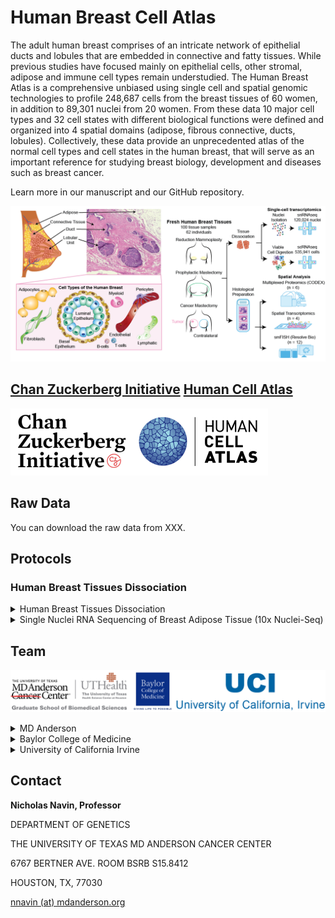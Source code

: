 # Human Breast Cell Atlas
The adult human breast comprises of an intricate network of epithelial ducts and lobules that are embedded in connective and fatty tissues.  While previous studies have focused mainly on epithelial cells, other stromal, adipose and immune cell types remain understudied.  The Human Breast Atlas is a comprehensive unbiased using single cell and spatial genomic technologies to profile 248,687 cells from the breast tissues of 60 women, in addition to 89,301 nuclei from 20 women.  From these data 10 major cell types and 32 cell states with different biological functions were defined and organized into 4 spatial domains (adipose, fibrous connective, ducts, lobules).  Collectively, these data provide an unprecedented atlas of the normal cell types and cell states in the human breast, that will serve as an important reference for studying breast biology, development and diseases such as breast cancer.

Learn more in our manuscript and our GitHub repository.

![Visual Breast Composition](/docs/assets/images/paper_figures/Top_panel_abstract.png)

## [Chan Zuckerberg Initiative](https://chanzuckerberg.com/human-cell-atlas/the-human-breast-cell-atlas/) [Human Cell Atlas](https://www.humancellatlas.org/)

![CZI Human Atlas logo](/docs/assets/images/funding/CZI_human_atlas.png)

## Raw Data

You can download the raw data from XXX. 

## Protocols

### Human Breast Tissues Dissociation 

<details><summary>Human Breast Tissues Dissociation </summary>
<p>
 
[Protocol Link](https://www.protocols.io/view/dissociation-of-single-cell-suspensions-from-human-bp2l641bkvqe/v1)

Protocol Authors: Shanshan Bai, Emi Sei, Nicholas E. Navin

The link above is for the protocol to issolate single cell susspension for used by HBCA project to obtain high-viability cell suspensions from freshly dissociated breast tissues from human patients. This protocol covers two two options for performing this protocol: rapid-dissociation (15-30 min) or exhaustive dissociation (overnight). 
 
 </p>
</details>
 
<details><summary>Single Nuclei RNA Sequencing of Breast Adipose Tissue (10x Nuclei-Seq)</summary>
<p>

[Protocol Link](https://www.protocols.io/view/single-nuclei-rna-sequencing-of-breast-adipose-tis-6qpvreob3lmk/v1)

Protocol Authors: Kevin Nee, Quy Nguyen, Kai Kessenbrock

The link above is for the protocol for 10x Nuclei-Seq adjusted for breast tissues to handle adipose tissue, due to its delicate and lipid filled nature is not amenable to these methods of interrogation. This protocol was used to investigate the heterogeneity of stroma and adipocytes in normal breast tissues, and determine the interactions of the breast microenvironment at single-cell resolution. 

</p>
</details>

## Team

![MD Anderson, UT Health Graduate school of biomedical sciences, Baylor College of Medicine and the University of California Irvine logos](/docs/assets/images/institutions/Logo_string.png)

<details><summary>MD Anderson</summary>
<p>

 [Navin Lab](https://navinlabcode.github.io/) 
  
[Chen Lab](https://www.mdanderson.org/research/departments-labs-institutes/labs/ken-chen-laboratory.html) 

<a href="https://navinlabcode.github.io/">Navin Lab</a>

<a href="https://www.mdanderson.org/research/departments-labs-institutes/labs/ken-chen-laboratory.html">Chen Lab</a>
 
</p>
</details>

<details><summary>Baylor College of Medicine</summary>
<p>
  
[Alastair Thompson](https://clinicianresources.bcm.edu/people/profile/1352/)
  
[Bora Lim](https://www.bcm.edu/people-search/bora-lim-68626)
 
<a href="https://clinicianresources.bcm.edu/people/profile/1352/">Alastair Thompson</a>

<a href="https://www.bcm.edu/people-search/bora-lim-68626">Bora Lim</a>
 
</p>
</details>

<details><summary>University of California Irvine</summary>
<p>
 
[Kessenbrock Lab](https://kessenbrocklab.com/people/)
  
[Lawson Lab](https://lawsonlab.org/people/) 
 
<a href="https://kessenbrocklab.com/people/">Kessenbrock Lab</a>

<a href="https://lawsonlab.org/people/">Lawson Lab</a>
  
</p>
</details>



## Contact 

__Nicholas Navin, Professor__

DEPARTMENT OF GENETICS

THE UNIVERSITY OF TEXAS MD ANDERSON CANCER CENTER

6767 BERTNER AVE. ROOM BSRB S15.8412

HOUSTON, TX, 77030

[nnavin (at) mdanderson.org](mailto:nnavin@mdanderson.org)
